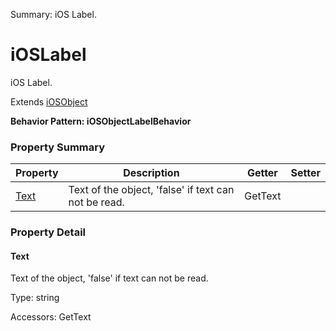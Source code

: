 Summary: iOS Label.

# iOSLabel

iOS Label.
 
Extends [iOSObject](iOSObject.md)





**Behavior Pattern: iOSObjectLabelBehavior**


<!-- ============================== property summary ========================== -->

  

### Property Summary

| **Property** | **Description** | **Getter** | **Setter** |
| ------------ | --------------- | ---------- | ---------- |
| [Text](#text) | Text of the object, 'false' if text can not be read. | GetText |  |



  
<!-- ============================== action summary ========================== -->


<!-- ============================== property detail ========================== -->
  
### Property Detail
    
<a name="Text"></a>
#### Text


Text of the object, 'false' if text can not be read.

      
  
      
Type: string
      
      
Accessors: GetText
      
    
  
  
<!-- ============================== action detail ========================== -->
    

